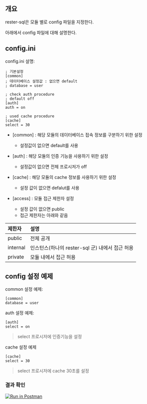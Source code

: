 ## 개요

rester-sql은 모듈 별로 config 파일을 지정한다.

아래에서 config 파일에 대해 설명한다.

## config.ini
config.ini 설명:
```
; 기본설정
[common]
; 데이터베이스 설정값 : 없으면 default
; database = user

; check auth procedure
; default off
[auth]
auth = on

; used cache procedure
[cache]
select = 30
```
 - [common] : 해당 모듈의 데이터베이스 접속 정보를 구분하기 위한 설정
   - 설정값이 없으면 default를 사용
   
 - [auth] : 해당 모듈의 인증 기능을 사용하기 위한 설정
   - 설정값이 없으면 전체 프로시저가 off
 
 - [cache] : 해당 모듈의 cache 정보를 사용하기 위한 설정
   - 설정 값이 없으면 defalut를 사용

 - [access] : 모듈 접근 제한자 설정
   - 설정 값이 없으면 public
   - 접근 제한자는 아래와 같음
   
| 제한자 | 설명 |
|:---    |:---  |
| public | 전체 공개 |
| internal | 인스턴스(하나의 rester-sql 군) 내에서 접근 허용 |
| private | 모듈 내에서 접근 허용 |

## config 설정 예제

common 설정 예제:
```
[common]
database = user
```

auth 설정 예제:
```
[auth]
select = on
```
> select 프로시저에 인증기능을 설정

cache 설정 예제
```
[cache]
select = 30
```
> select 프로시저에 cache 30초를 설정


### 결과 확인
[![Run in Postman](https://run.pstmn.io/button.svg)](https://app.getpostman.com/run-collection/b48da2f9eeab03ae91de)
